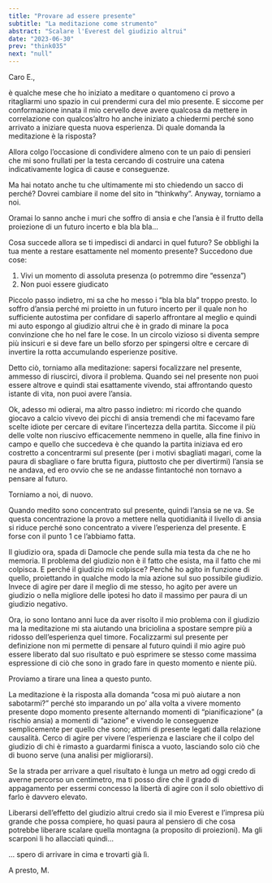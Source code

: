 ```yaml
---
title: "Provare ad essere presente"
subtitle: "La meditazione come strumento"
abstract: "Scalare l'Everest del giudizio altrui"
date: "2023-06-30"
prev: "think035"
next: "null"
---
```


Caro E.,

è qualche mese che ho iniziato a meditare o quantomeno ci provo a ritagliarmi uno spazio in cui prendermi cura del mio presente. E siccome per conformazione innata il mio cervello deve avere qualcosa da mettere in correlazione con qualcos’altro ho anche iniziato a chiedermi perché sono arrivato a iniziare questa nuova esperienza. Di quale domanda la meditazione è la risposta?

Allora colgo l’occasione di condividere almeno con te un paio di pensieri che mi sono frullati per la testa cercando di costruire una catena indicativamente logica di cause e conseguenze.

Ma hai notato anche tu che ultimamente mi sto chiedendo un sacco di perché? Dovrei cambiare il nome del sito in “thinkwhy”. Anyway, torniamo a noi.

Oramai lo sanno anche i muri che soffro di ansia e che l’ansia è il frutto della proiezione di un futuro incerto e bla bla bla…

Cosa succede allora se ti impedisci di andarci in quel futuro? Se obblighi la tua mente a restare esattamente nel momento presente? Succedono due cose:

1. Vivi un momento di assoluta presenza (o potremmo dire “essenza”)
2. Non puoi essere giudicato

Piccolo passo indietro, mi sa che ho messo i “bla bla bla” troppo presto. Io soffro d’ansia perché mi proietto in un futuro incerto per il quale non ho sufficiente autostima per confidare di saperlo affrontare al meglio e quindi mi auto espongo al giudizio altrui che è in grado di minare la poca convinzione che ho nel fare le cose. In un circolo vizioso si diventa sempre più insicuri e si deve fare un bello sforzo per spingersi oltre e cercare di invertire la rotta accumulando esperienze positive.

Detto ciò, torniamo alla meditazione: sapersi focalizzare nel presente, ammesso di riuscirci, divora il problema. Quando sei nel presente non puoi essere altrove e quindi stai esattamente vivendo, stai affrontando questo istante di vita, non puoi avere l’ansia.

Ok, adesso mi odierai, ma altro passo indietro: mi ricordo che quando giocavo a calcio vivevo dei picchi di ansia tremendi che mi facevamo fare scelte idiote per cercare di evitare l’incertezza della partita. Siccome il più delle volte non riuscivo efficacemente nemmeno in quelle, alla fine finivo in campo e quello che succedeva è che quando la partita iniziava ed ero costretto a concentrarmi sul presente (per i motivi sbagliati magari, come la paura di sbagliare o fare brutta figura, piuttosto che per divertirmi) l’ansia se ne andava, ed ero ovvio che se ne andasse fintantoché non tornavo a pensare al futuro.

Torniamo a noi, di nuovo.

Quando medito sono concentrato sul presente, quindi l’ansia se ne va. Se questa concentrazione la provo a mettere nella quotidianità il livello di ansia si riduce perché sono concentrato a vivere l’esperienza del presente. E forse con il punto 1 ce l’abbiamo fatta.

Il giudizio ora, spada di Damocle che pende sulla mia testa da che ne ho memoria. Il problema del giudizio non è il fatto che esista, ma il fatto che mi colpisca. E perché il giudizio mi colpisce? Perché ho agito in funzione di quello, proiettando in qualche modo la mia azione sul suo possibile giudizio. Invece di agire per dare il meglio di me stesso, ho agito per avere un giudizio o nella migliore delle ipotesi ho dato il massimo per paura di un giudizio negativo.

Ora, io sono lontano anni luce da aver risolto il mio problema con il giudizio ma la meditazione mi sta aiutando una briciolina a spostare sempre più a ridosso dell’esperienza quel timore. Focalizzarmi sul presente per definizione non mi permette di pensare al futuro quindi il mio agire può essere liberato dal suo risultato e può esprimere se stesso come massima espressione di ciò che sono in grado fare in questo momento e niente più.

Proviamo a tirare una linea a questo punto.

La meditazione è la risposta alla domanda “cosa mi può aiutare a non sabotarmi?” perché sto imparando un po’ alla volta a vivere momento presente dopo momento presente alternando momenti di “pianificazione” (a rischio ansia) a momenti di “azione” e vivendo le conseguenze semplicemente per quello che sono; attimi di presente legati dalla relazione causalità. Cerco di agire per vivere l’esperienza e lasciare che il colpo del giudizio di chi è rimasto a guardarmi finisca a vuoto, lasciando solo ciò che di buono serve (una analisi per migliorarsi).

Se la strada per arrivare a quel risultato è lunga un metro ad oggi credo di averne percorso un centimetro, ma ti posso dire che il grado di appagamento per essermi concesso la libertà di agire con il solo obiettivo di farlo è davvero elevato.

Liberarsi dell’effetto del giudizio altrui credo sia il mio Everest e l’impresa più grande che possa compiere, ho quasi paura al pensiero di che cosa potrebbe liberare scalare quella montagna (a proposito di proiezioni). Ma gli scarponi li ho allacciati quindi…

… spero di arrivare in cima e trovarti già lì.

A presto,
M.